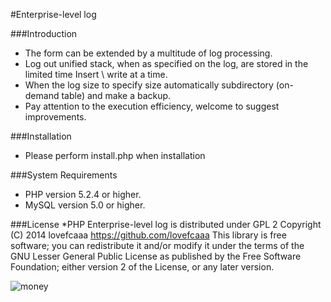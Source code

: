 #Enterprise-level log

###Introduction
  * The form can be extended by a multitude of log processing.
  * Log out unified stack, when as specified on the log, are stored in the limited time Insert \ write at a time.
  *  When the log size to specify size automatically subdirectory (on-demand table) and make a backup.
  * Pay attention to the execution efficiency, welcome to suggest improvements.

###Installation
  * Please perform install.php when installation 

###System Requirements
  * PHP version 5.2.4 or higher.
  * MySQL version 5.0 or higher.

###License
  *PHP Enterprise-level log is distributed under GPL 2 Copyright (C) 2014 lovefcaaa <https://github.com/lovefcaaa> This library is free software; you can redistribute it and/or modify it under the terms of the GNU Lesser General Public License as published by the Free Software Foundation; either version 2 of the License, or any later version.


![money](https://avatars2.githubusercontent.com/u/4716309?v=2&s=460 "Thanks to the donation")
